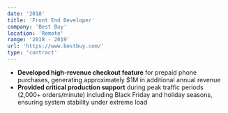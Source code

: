```yaml
---
date: '2018'
title: 'Front End Developer'
company: 'Best Buy'
location: 'Remote'
range: '2018 - 2019'
url: 'https://www.bestbuy.com/'
type: 'contract'
---
```


- **Developed high-revenue checkout feature** for prepaid phone purchases, generating approximately \$1M in additional annual revenue
- **Provided critical production support** during peak traffic periods (2,000+ orders/minute) including Black Friday and holiday seasons, ensuring system stability under extreme load
